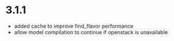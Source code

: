 # 3.1.1
- added cache to improve find_flavor performance
- allow model compilation to continue if openstack is unavailable

